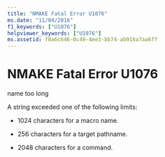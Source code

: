 ```yaml
---
title: "NMAKE Fatal Error U1076"
ms.date: "11/04/2016"
f1_keywords: ["U1076"]
helpviewer_keywords: ["U1076"]
ms.assetid: f8a6c646-0c49-4ee3-bb74-ab916a7aa6ff
---
```

# NMAKE Fatal Error U1076

name too long

A string exceeded one of the following limits:

- 1024 characters for a macro name.

- 256 characters for a target pathname.

- 2048 characters for a command.
